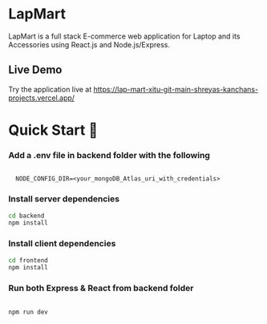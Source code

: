 # LapMart
LapMart is a full stack E-commerce web application for Laptop and its Accessories using React.js and Node.js/Express.

## Live Demo
Try the application live at https://lap-mart-xitu-git-main-shreyas-kanchans-projects.vercel.app/

# Quick Start 🚀

### Add a .env file in backend folder with the following

```

  NODE_CONFIG_DIR=<your_mongoDB_Atlas_uri_with_credentials>

```

### Install server dependencies

```bash
cd backend
npm install
```

### Install client dependencies

```bash
cd frontend
npm install
```

### Run both Express & React from backend folder

```bash

npm run dev
